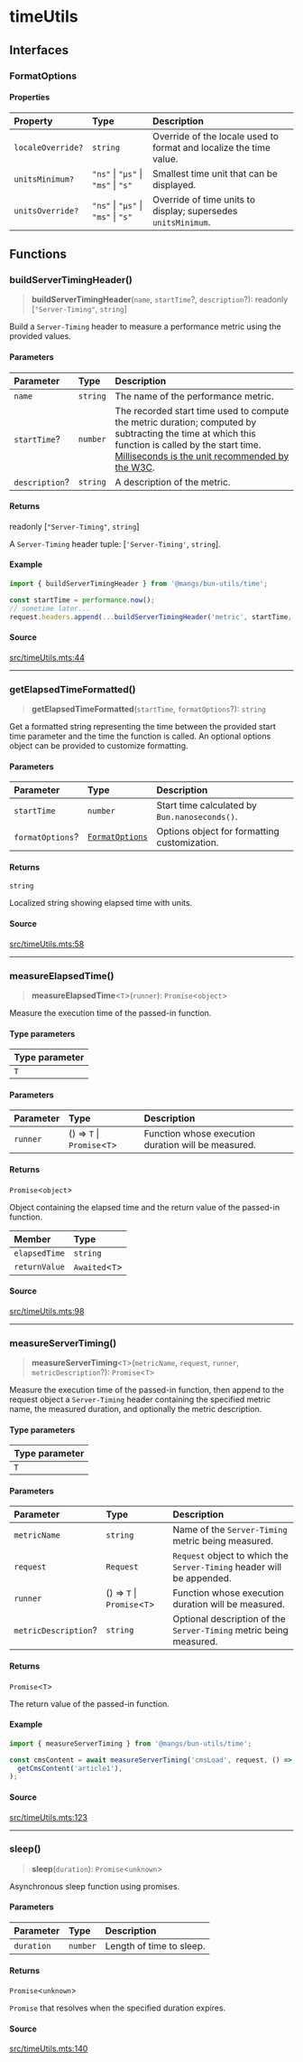 # timeUtils

## Interfaces

### FormatOptions

#### Properties

| Property | Type | Description |
| :------ | :------ | :------ |
| `localeOverride?` | `string` | Override of the locale used to format and localize the time value. |
| `unitsMinimum?` | `"ns"` \| `"μs"` \| `"ms"` \| `"s"` | Smallest time unit that can be displayed. |
| `unitsOverride?` | `"ns"` \| `"μs"` \| `"ms"` \| `"s"` | Override of time units to display; supersedes `unitsMinimum`. |

## Functions

### buildServerTimingHeader()

> **buildServerTimingHeader**(`name`, `startTime`?, `description`?): readonly [`"Server-Timing"`, `string`]

Build a `Server-Timing` header to measure a performance metric using the provided values.

#### Parameters

| Parameter | Type | Description |
| :------ | :------ | :------ |
| `name` | `string` | The name of the performance metric. |
| `startTime`? | `number` | The recorded start time used to compute the metric duration; computed by subtracting the time at which this function is called by the start time. [Milliseconds is the unit recommended by the W3C](https://w3c.github.io/server-timing/#duration-attribute). |
| `description`? | `string` | A description of the metric. |

#### Returns

readonly [`"Server-Timing"`, `string`]

A `Server-Timing` header tuple: [`'Server-Timing'`, `string`].

#### Example

```ts
import { buildServerTimingHeader } from '@mangs/bun-utils/time';

const startTime = performance.now();
// sometime later...
request.headers.append(...buildServerTimingHeader('metric', startTime, 'It measures everything'));
```

#### Source

[src/timeUtils.mts:44](https://github.com/mangs/bun-utils/blob/dff582c34172a7082136d2de8a821843d34de213/src/timeUtils.mts#L44)

***

### getElapsedTimeFormatted()

> **getElapsedTimeFormatted**(`startTime`, `formatOptions`?): `string`

Get a formatted string representing the time between the provided start time parameter and the
time the function is called. An optional options object can be provided to customize formatting.

#### Parameters

| Parameter | Type | Description |
| :------ | :------ | :------ |
| `startTime` | `number` | Start time calculated by `Bun.nanoseconds()`. |
| `formatOptions`? | [`FormatOptions`](timeUtils.md#formatoptions) | Options object for formatting customization. |

#### Returns

`string`

Localized string showing elapsed time with units.

#### Source

[src/timeUtils.mts:58](https://github.com/mangs/bun-utils/blob/dff582c34172a7082136d2de8a821843d34de213/src/timeUtils.mts#L58)

***

### measureElapsedTime()

> **measureElapsedTime**\<`T`\>(`runner`): `Promise`\<`object`\>

Measure the execution time of the passed-in function.

#### Type parameters

| Type parameter |
| :------ |
| `T` |

#### Parameters

| Parameter | Type | Description |
| :------ | :------ | :------ |
| `runner` | () => `T` \| `Promise`\<`T`\> | Function whose execution duration will be measured. |

#### Returns

`Promise`\<`object`\>

Object containing the elapsed time and the return value of the passed-in function.

| Member | Type |
| :------ | :------ |
| `elapsedTime` | `string` |
| `returnValue` | `Awaited`\<`T`\> |

#### Source

[src/timeUtils.mts:98](https://github.com/mangs/bun-utils/blob/dff582c34172a7082136d2de8a821843d34de213/src/timeUtils.mts#L98)

***

### measureServerTiming()

> **measureServerTiming**\<`T`\>(`metricName`, `request`, `runner`, `metricDescription`?): `Promise`\<`T`\>

Measure the execution time of the passed-in function, then append to the request object a
`Server-Timing` header containing the specified metric name, the measured duration, and
optionally the metric description.

#### Type parameters

| Type parameter |
| :------ |
| `T` |

#### Parameters

| Parameter | Type | Description |
| :------ | :------ | :------ |
| `metricName` | `string` | Name of the `Server-Timing` metric being measured. |
| `request` | `Request` | `Request` object to which the `Server-Timing` header will be appended. |
| `runner` | () => `T` \| `Promise`\<`T`\> | Function whose execution duration will be measured. |
| `metricDescription`? | `string` | Optional description of the `Server-Timing` metric being measured. |

#### Returns

`Promise`\<`T`\>

The return value of the passed-in function.

#### Example

```ts
import { measureServerTiming } from '@mangs/bun-utils/time';

const cmsContent = await measureServerTiming('cmsLoad', request, () =>
  getCmsContent('article1'),
);
```

#### Source

[src/timeUtils.mts:123](https://github.com/mangs/bun-utils/blob/dff582c34172a7082136d2de8a821843d34de213/src/timeUtils.mts#L123)

***

### sleep()

> **sleep**(`duration`): `Promise`\<`unknown`\>

Asynchronous sleep function using promises.

#### Parameters

| Parameter | Type | Description |
| :------ | :------ | :------ |
| `duration` | `number` | Length of time to sleep. |

#### Returns

`Promise`\<`unknown`\>

`Promise` that resolves when the specified duration expires.

#### Source

[src/timeUtils.mts:140](https://github.com/mangs/bun-utils/blob/dff582c34172a7082136d2de8a821843d34de213/src/timeUtils.mts#L140)
